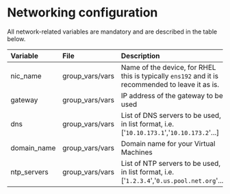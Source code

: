 # Networking configuration

All network-related variables are mandatory and are described in the table below.

|Variable|File|Description|
|:-------|:---|:----------|
|nic_name|group_vars/vars|Name of the device, for RHEL this is typically `ens192` and it is recommended to leave it as is.|
|gateway|group_vars/vars|IP address of the gateway to be used|
|dns|group_vars/vars|List of DNS servers to be used, in list format, i.e. ['`10.10.173.1`','`10.10.173.2`'...]|
|domain_name|group_vars/vars|Domain name for your Virtual Machines|
|ntp_servers|group_vars/vars|List of NTP servers to be used, in list format, i.e. ['`1.2.3.4`','`0.us.pool.net.org`'...]|
